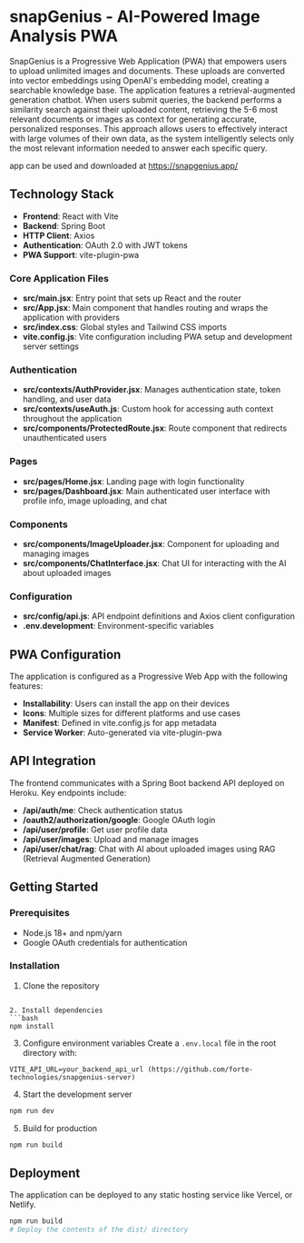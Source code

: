 # snapGenius - AI-Powered Image Analysis PWA

SnapGenius is a Progressive Web Application (PWA) that empowers users to upload unlimited images and documents. These uploads are converted into vector embeddings using OpenAI's embedding model, creating a searchable knowledge base.
The application features a retrieval-augmented generation chatbot. When users submit queries, the backend performs a similarity search against their uploaded content, retrieving the 5-6 most relevant documents or images as context for generating accurate, personalized responses.
This approach allows users to effectively interact with large volumes of their own data, as the system intelligently selects only the most relevant information needed to answer each specific query.

app can be used and downloaded at https://snapgenius.app/

## Technology Stack

- **Frontend**: React with Vite
- **Backend**: Spring Boot
- **HTTP Client**: Axios
- **Authentication**: OAuth 2.0 with JWT tokens
- **PWA Support**: vite-plugin-pwa

### Core Application Files

- **src/main.jsx**: Entry point that sets up React and the router
- **src/App.jsx**: Main component that handles routing and wraps the application with providers
- **src/index.css**: Global styles and Tailwind CSS imports
- **vite.config.js**: Vite configuration including PWA setup and development server settings

### Authentication

- **src/contexts/AuthProvider.jsx**: Manages authentication state, token handling, and user data
- **src/contexts/useAuth.js**: Custom hook for accessing auth context throughout the application
- **src/components/ProtectedRoute.jsx**: Route component that redirects unauthenticated users

### Pages

- **src/pages/Home.jsx**: Landing page with login functionality
- **src/pages/Dashboard.jsx**: Main authenticated user interface with profile info, image uploading, and chat

### Components

- **src/components/ImageUploader.jsx**: Component for uploading and managing images
- **src/components/ChatInterface.jsx**: Chat UI for interacting with the AI about uploaded images

### Configuration

- **src/config/api.js**: API endpoint definitions and Axios client configuration
- **.env.development**: Environment-specific variables

## PWA Configuration

The application is configured as a Progressive Web App with the following features:

- **Installability**: Users can install the app on their devices
- **Icons**: Multiple sizes for different platforms and use cases
- **Manifest**: Defined in vite.config.js for app metadata
- **Service Worker**: Auto-generated via vite-plugin-pwa

## API Integration

The frontend communicates with a Spring Boot backend API deployed on Heroku. Key endpoints include:

- **/api/auth/me**: Check authentication status
- **/oauth2/authorization/google**: Google OAuth login
- **/api/user/profile**: Get user profile data
- **/api/user/images**: Upload and manage images
- **/api/user/chat/rag**: Chat with AI about uploaded images using RAG (Retrieval Augmented Generation)

## Getting Started

### Prerequisites

- Node.js 18+ and npm/yarn
- Google OAuth credentials for authentication

### Installation

1. Clone the repository
```

2. Install dependencies
```bash
npm install
```

3. Configure environment variables
Create a `.env.local` file in the root directory with:
```
VITE_API_URL=your_backend_api_url (https://github.com/forte-technologies/snapgenius-server)
```

4. Start the development server
```bash
npm run dev
```

5. Build for production
```bash
npm run build
```

## Deployment

The application can be deployed to any static hosting service like Vercel, or Netlify.

```bash
npm run build
# Deploy the contents of the dist/ directory
```

